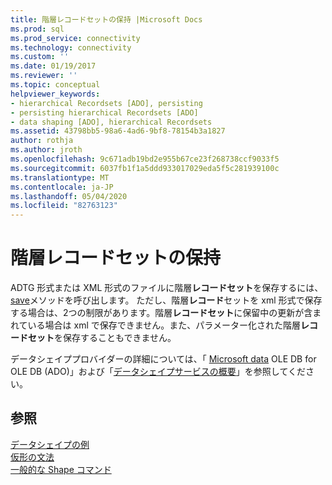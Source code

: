 ```yaml
---
title: 階層レコードセットの保持 |Microsoft Docs
ms.prod: sql
ms.prod_service: connectivity
ms.technology: connectivity
ms.custom: ''
ms.date: 01/19/2017
ms.reviewer: ''
ms.topic: conceptual
helpviewer_keywords:
- hierarchical Recordsets [ADO], persisting
- persisting hierarchical Recordsets [ADO]
- data shaping [ADO], hierarchical Recordsets
ms.assetid: 43798bb5-98a6-4ad6-9bf8-78154b3a1827
author: rothja
ms.author: jroth
ms.openlocfilehash: 9c671adb19bd2e955b67ce23f268738ccf9033f5
ms.sourcegitcommit: 6037fb1f1a5ddd933017029eda5f5c281939100c
ms.translationtype: MT
ms.contentlocale: ja-JP
ms.lasthandoff: 05/04/2020
ms.locfileid: "82763123"
---
```

# <a name="persisting-hierarchical-recordsets"></a>階層レコードセットの保持
ADTG 形式または XML 形式のファイルに階層**レコードセット**を保存するには、 [save](../../../ado/reference/ado-api/save-method.md)メソッドを呼び出します。 ただし、階層**レコード**セットを xml 形式で保存する場合は、2つの制限があります。階層**レコードセット**に保留中の更新が含まれている場合は xml で保存できません。また、パラメーター化された階層**レコードセット**を保存することもできません。  
  
 データシェイププロバイダーの詳細については、「 [Microsoft data](../../../ado/guide/appendixes/microsoft-data-shaping-service-for-ole-db-ado-service-provider.md) OLE DB for OLE DB (ADO)」および「[データシェイプサービスの概要](https://msdn.microsoft.com/9f51e471-8e85-448e-9fb8-b64bbf767bf3)」を参照してください。  
  
## <a name="see-also"></a>参照  
 [データシェイプの例](../../../ado/guide/data/data-shaping-example.md)   
 [仮形の文法](../../../ado/guide/data/formal-shape-grammar.md)   
 [一般的な Shape コマンド](../../../ado/guide/data/shape-commands-in-general.md)
